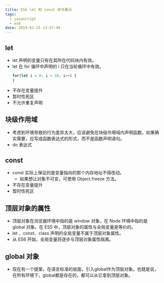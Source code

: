 ```yaml
---
title: ES6 let 和 const 命令要点
tags:
  - javascript
  - es6
date: 2019-01-25 13:57:49
---
```



## let

- let 声明的变量只有在其所在代码块内有效。
- let 在 for 循环中声明的 i 只在当轮循环中有效。
    ```js
    for(let i = 0; i < 10; i++) {
    }
    ```
- 不存在变量提升
- 暂时性死区
- 不允许重复声明

## 块级作用域

- 考虑到环境导致的行为差异太大，应该避免在块级作用域内声明函数。如果确实需要，应写成函数表达式的形式，而不是函数声明语句。
- do 表达式

## const

- const 实际上保证的是变量指向的那个内存地址不得改动。
  - 如果想让对象不可变，可使用 Object.freeze 方法。
- 不存在变量提升
- 暂时性死区

## 顶层对象的属性

- 顶层对象在浏览器环境中指的是 window 对象，在 Node 环境中指的是 global 对象。在 ES5 中，顶层对象的属性与全局变量是等价的。
- let 、const、class 声明的全局变量不属于顶层对象属性。
- 从 ES6 开始，全局变量将逐步与顶层对象属性隔离。

## global 对象

- 现在有一个提案，在语言标准的层面，引入global作为顶层对象。也就是说，在所有环境下，global都是存在的，都可以从它拿到顶层对象。
